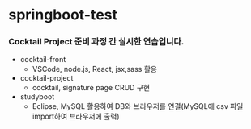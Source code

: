 # springboot-test
### Cocktail Project 준비 과정 간 실시한 연습입니다.


- cocktail-front   
  * VSCode, node.js, React, jsx,sass 활용   
- cocktail-project   
  * cocktail, signature page CRUD 구현
- studyboot   
  * Eclipse, MySQL 활용하여 DB와 브라우저를 연결(MySQL에 csv 파일 import하여 브라우저에 출력)   
